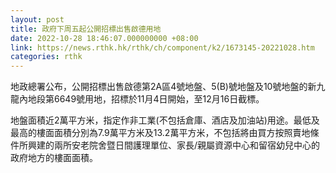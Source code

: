 ```yaml
---
layout: post
title: 政府下周五起公開招標出售啟德用地
date: 2022-10-28 18:46:07.000000000 +08:00
link: https://news.rthk.hk/rthk/ch/component/k2/1673145-20221028.htm
categories: rthk
---
```


地政總署公布，公開招標出售啟德第2A區4號地盤、5(B)號地盤及10號地盤的新九龍內地段第6649號用地，招標於11月4日開始，至12月16日截標。

地盤面積近2萬平方米，指定作非工業(不包括倉庫、酒店及加油站)用途。最低及最高的樓面面積分別為7.9萬平方米及13.2萬平方米，不包括將由買方按照賣地條件所興建的兩所安老院舍暨日間護理單位、家長/親屬資源中心和留宿幼兒中心的政府地方的樓面面積。
